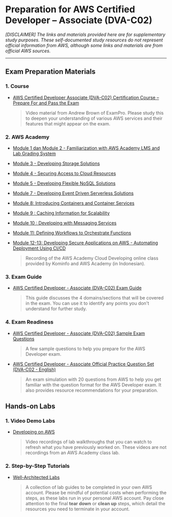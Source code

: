 # Preparation for AWS Certified Developer – Associate (DVA-C02)
_[DISCLAIMER] The links and materials provided here are for supplementary study purposes. These self-documented study resources do not represent official information from AWS, although some links and materials are from official AWS sources._

---
## Exam Preparation Materials
### 1. Course
- [AWS Certified Developer Associate (DVA-C02) Certification Course – Prepare For and Pass the Exam](https://www.youtube.com/watch?v=TTcyhhH2FWE)

    > Video material from Andrew Brown of ExamPro. Please study this to deepen your understanding of various AWS services and their features that might appear on the exam.

### 2. AWS Academy
- [Module 1 dan Module 2 - Familiarization with AWS Academy LMS and Lab Grading System](https://www.youtube.com/watch?v=Jx08JehKdSI)
- [Module 3 - Developing Storage Solutions](https://www.youtube.com/watch?v=JImuT8oX0nE)
- [Module 4 - Securing Access to Cloud Resources](https://www.youtube.com/watch?v=DKJFuOG3Ihk)
- [Module 5 - Developing Flexible NoSQL Solutions](https://www.youtube.com/watch?v=5hVS3EHl62A)
- [Module 7 - Developing Event Driven Serverless Solutions](https://www.youtube.com/watch?v=gSMJgSdbhKg)
- [Module 8: Introducing Containers and Container Services](https://www.youtube.com/watch?v=PoG0PiAKxDI)
- [Module 9 : Caching Information for Scalability](https://www.youtube.com/watch?v=J7thtCo1YSc)
- [Module 10 : Developing with Messaging Services](https://www.youtube.com/watch?v=Z6qlBv1fmzw)
- [Module 11: Defining Workflows to Orchestrate Functions](https://www.youtube.com/watch?v=jC5IG07iIIg)
- [Module 12-13: Developing Secure Applications on AWS - Automating Deployment Using CI/CD](https://www.youtube.com/watch?v=C96K8rCosfE)

    > Recording of the AWS Academy Cloud Developing online class provided by Kominfo and AWS Academy (in Indonesian).

### 3. Exam Guide
- [AWS Certified Developer - Associate (DVA-C02) Exam Guide](https://d1.awsstatic.com/onedam/marketing-channels/website/aws/en_US/certification/approved/pdfs/docs-dev-associate/AWS-Certified-Developer-Associate_Exam-Guide.pdf)

    > This guide discusses the 4 domains/sections that will be covered in the exam. You can use it to identify any points you don't understand for further study.

### 4. Exam Readiness
- [AWS Certified Developer - Associate (DVA-C02) Sample Exam Questions](https://d1.awsstatic.com/training-and-certification/docs-dev-associate/AWS-Certified-Developer-Associate_Sample-Questions.pdf)

    > A few sample questions to help you prepare for the AWS Developer exam.

- [AWS Certified Developer - Associate Official Practice Question Set (DVA-C02 - English)](https://skillbuilder.aws/learn/VHBKSAVY53/official-practice-question-set-aws-certified-developer--associate-dvac02--english/7YG88KA9XK)

    > An exam simulation with 20 questions from AWS to help you get familiar with the question format for the AWS Developer exam. It also provides resource recommendations for your preparation.

## Hands-on Labs
### 1. Video Demo Labs
- [Developing on AWS](http://bit.ly/Devlabs)

    > Video recordings of lab walkthroughs that you can watch to refresh what you have previously worked on. These videos are not recordings from an AWS Academy class lab.

### 2. Step-by-Step Tutorials
- [Well-Architected Labs](https://www.wellarchitectedlabs.com/)

    > A collection of lab guides to be completed in your own AWS account. Please be mindful of potential costs when performing the steps, as these labs run in your personal AWS account. Pay close attention to the final **tear down** or **clean up** steps, which detail the resources you need to terminate in your account.
